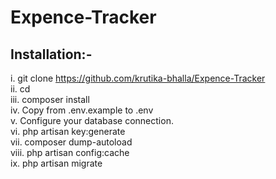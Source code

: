 # Expence-Tracker

<h2>Installation:-</h2>

i. git clone https://github.com/krutika-bhalla/Expence-Tracker <your-project-name><br>
ii. cd <your-project-name> <br>
iii. composer install <br>
iv. Copy from .env.example to .env <br>
v. Configure your database connection. <br>
vi. php artisan key:generate <br>
vii. composer dump-autoload <br>
viii. php artisan config:cache <br>
ix. php artisan migrate <br>
